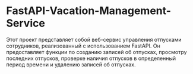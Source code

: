 # FastAPI-Vacation-Management-Service
Этот проект представляет собой веб-сервис управления отпусками сотрудников, реализованный с использованием FastAPI. Он предоставляет функции по созданию записей об отпусках, просмотру последних отпусков, проверке наличия отпусков в определенный период времени и удалению записей об отпусках.

